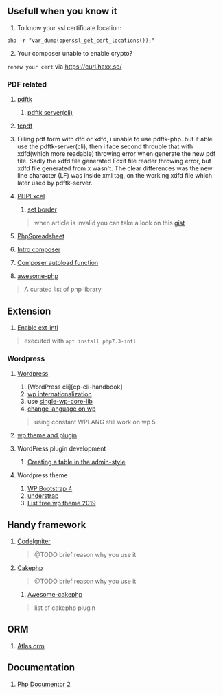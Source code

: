 ## Usefull when you know it
1. To know your ssl certificate location:

  `php -r "var_dump(openssl_get_cert_locations());"`

2. Your composer unable to enable crypto?

  `renew your cert` via https://curl.haxx.se/

### PDF related
1. [pdftk](https://www.pdflabs.com/)

   1. [pdftk server(cli)](https://www.pdflabs.com/tools/pdftk-server/)

2. [tcpdf](https://tcpdf.org/)

2. Filling pdf form with dfd or xdfd, i unable to use pdftk-php. but it able use the pdftk-server(cli), then i face second throuble that with xdfd(which more readable) throwing error when generate the new pdf file. Sadly the xdfd file generated Foxit file reader throwing error, but xdfd file generated from x wasn't. The clear differences was the new line character (LF) was inside xml tag, on the working xdfd file which later used by pdftk-server.

1. [PHPExcel](https://github.com/PHPOffice/PHPExcel "repo newer version will be PhpSpreadsheet")

   1. [set border](http://www.craiglotter.co.za/2010/04/14/phpexcel-how-to-place-a-border-around-a-cell-range/ "article")
   > when article is invalid you can take a look on this [gist](https://gist.github.com/outman/3760142)

1. [PhpSpreadsheet](https://github.com/PHPOffice/PhpSpreadsheet)

1. [Intro composer][intro-composer]
1. [Composer autoload function][psr-autoload]
1. [awesome-php][awesome-php]
  > A curated list of php library


[awesome-php]: https://github.com/ziadoz/awesome-php

## Extension
1. [Enable ext-intl][ext-intl]
  > executed with `apt install php7.3-intl`


[ext-intl]: https://stackoverflow.com/questions/42243461/how-to-install-php-intl-extension-in-ubuntu-14-04

### Wordpress
1. [Wordpress][wp]
   1. [WordPress cli][cp-cli-handbook]
   1. [wp internationalization][wp-i18n]
   1. use [single-wp-core-lib][single-wp]
   1. [change language on wp][wp-lang]
     > using constant WPLANG still work on wp 5

  1. [wp theme and plugin][wp-thm-pl]

1. WordPress plugin development
   1. [Creating a table in the admin-style][wp-stack-1]

1. Wordpress theme
   1. [WP Bootstrap 4][wp-b-4]
   1. [understrap][understrap]
   1. [List free wp theme 2019][wp-theme-19]

## Handy framework
1. [CodeIgniter][ci-php]
   > @TODO brief reason why you use it
1. [Cakephp][Cakephp]
   > @TODO brief reason why you use it

   1. [Awesome-cakephp][awesome-cakephp]
     > list of cakephp plugin

[ci-php]: https://github.com/bcit-ci/CodeIgniter
[Cakephp]: https://github.com/cakephp/cakephp
[awesome-cakephp]: https://github.com/FriendsOfCake/awesome-cakephp

## ORM
1. [Atlas orm][atlas-orm]

[atlas-orm]: http://atlasphp.io/

## Documentation
1. [Php Documentor 2][phpdoc2]


[wp]: https://codex.wordpress.org/
[wp-i18n]: https://i18n.svn.wordpress.org/
[single-wp]: https://wordpress.stackexchange.com/questions/57109/how-to-share-wordpress-core-library
[wp-lang]: https://codex.wordpress.org/Installing_WordPress_in_Your_Language#WordPress_v4.0_and_above
[wp-b-4]: https://wordpress.org/themes/wp-bootstrap-4/
[understrap]: https://github.com/understrap/understrap
[wp-theme-19]: https://athemes.com/collections/free-wordpress-themes
[wp-thm-pl]: https://wpackagist.org/
[wp-cli-handbook]: https://make.wordpress.org/cli/handbook/


[wp-stack-1]: https://wordpress.stackexchange.com/questions/1413/creating-a-table-in-the-admin-style
[phpdoc2]: https://github.com/phpDocumentor/phpDocumentor2
[psr-autoload]: https://stackoverflow.com/questions/24171078/composer-psr-how-to-autoload-functions
[intro-composer]: http://www.darwinbiler.com/creating-composer-package-library/
